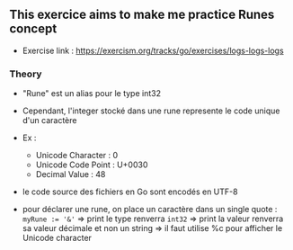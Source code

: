 ## This exercice aims to make me practice Runes concept 
- Exercise link : https://exercism.org/tracks/go/exercises/logs-logs-logs

### Theory 
- "Rune" est un alias pour le type int32
- Cependant, l'integer stocké dans une rune represente le code unique d'un caractère 
- Ex : 
    - Unicode Character : 0 
    - Unicode Code Point : U+0030
    - Decimal Value : 48

- le code source des fichiers en Go sont encodés en UTF-8 
- pour déclarer une rune, on place un caractère dans un single quote : 
` myRune := '&' `
=> print le type renverra `int32`
=> print la valeur renverra sa valeur décimale et non un string 
=> il faut utilise %c pour afficher le Unicode character